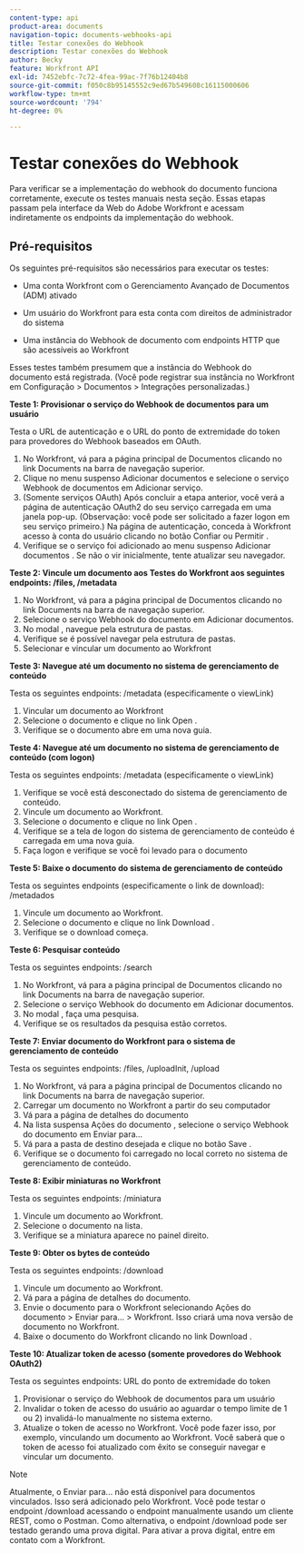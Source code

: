 ```yaml
---
content-type: api
product-area: documents
navigation-topic: documents-webhooks-api
title: Testar conexões do Webhook
description: Testar conexões do Webhook
author: Becky
feature: Workfront API
exl-id: 7452ebfc-7c72-4fea-99ac-7f76b12404b8
source-git-commit: f050c8b95145552c9ed67b549608c16115000606
workflow-type: tm+mt
source-wordcount: '794'
ht-degree: 0%

---
```



# Testar conexões do Webhook

Para verificar se a implementação do webhook do documento funciona corretamente, execute os testes manuais nesta seção. Essas etapas passam pela interface da Web do Adobe Workfront e acessam indiretamente os endpoints da implementação do webhook.

## Pré-requisitos

Os seguintes pré-requisitos são necessários para executar os testes:

* Uma conta Workfront com o Gerenciamento Avançado de Documentos (ADM) ativado

* Um usuário do Workfront para esta conta com direitos de administrador do sistema

* Uma instância do Webhook de documento com endpoints HTTP que são acessíveis ao Workfront

Esses testes também presumem que a instância do Webhook do documento está registrada. (Você pode registrar sua instância no Workfront em Configuração > Documentos > Integrações personalizadas.)

**Teste 1: Provisionar o serviço do Webhook de documentos para um usuário**

Testa o URL de autenticação e o URL do ponto de extremidade do token para provedores do Webhook baseados em OAuth.

1. No Workfront, vá para a página principal de Documentos clicando no link Documents na barra de navegação superior.
1. Clique no menu suspenso Adicionar documentos e selecione o serviço Webhook de documentos em Adicionar serviço.
1. (Somente serviços OAuth) Após concluir a etapa anterior, você verá a página de autenticação OAuth2 do seu serviço carregada em uma janela pop-up. (Observação: você pode ser solicitado a fazer logon em seu serviço primeiro.) Na página de autenticação, conceda à Workfront acesso à conta do usuário clicando no botão Confiar ou Permitir .
1. Verifique se o serviço foi adicionado ao menu suspenso Adicionar documentos . Se não o vir inicialmente, tente atualizar seu navegador.

**Teste 2: Vincule um documento aos Testes do Workfront aos seguintes endpoints: /files, /metadata**

1. No Workfront, vá para a página principal de Documentos clicando no link Documents na barra de navegação superior.
1. Selecione o serviço Webhook do documento em Adicionar documentos.
1. No modal , navegue pela estrutura de pastas.
1. Verifique se é possível navegar pela estrutura de pastas.
1. Selecionar e vincular um documento ao Workfront

**Teste 3: Navegue até um documento no sistema de gerenciamento de conteúdo**

Testa os seguintes endpoints: /metadata (especificamente o viewLink)

1. Vincular um documento ao Workfront
1. Selecione o documento e clique no link Open .
1. Verifique se o documento abre em uma nova guia.

**Teste 4: Navegue até um documento no sistema de gerenciamento de conteúdo (com logon)**

Testa os seguintes endpoints: /metadata (especificamente o viewLink)

1. Verifique se você está desconectado do sistema de gerenciamento de conteúdo.
1. Vincule um documento ao Workfront.
1. Selecione o documento e clique no link Open .
1. Verifique se a tela de logon do sistema de gerenciamento de conteúdo é carregada em uma nova guia.
1. Faça logon e verifique se você foi levado para o documento

**Teste 5: Baixe o documento do sistema de gerenciamento de conteúdo**

Testa os seguintes endpoints (especificamente o link de download): /metadados 

1. Vincule um documento ao Workfront.
1. Selecione o documento e clique no link Download .
1. Verifique se o download começa.

**Teste 6: Pesquisar conteúdo**

Testa os seguintes endpoints: /search

1. No Workfront, vá para a página principal de Documentos clicando no link Documents na barra de navegação superior.
1. Selecione o serviço Webhook do documento em Adicionar documentos.
1. No modal , faça uma pesquisa.
1. Verifique se os resultados da pesquisa estão corretos.

**Teste 7: Enviar documento do Workfront para o sistema de gerenciamento de conteúdo**

Testa os seguintes endpoints: /files, /uploadInit, /upload

1. No Workfront, vá para a página principal de Documentos clicando no link Documents na barra de navegação superior.
1. Carregar um documento no Workfront a partir do seu computador
1. Vá para a página de detalhes do documento
1. Na lista suspensa Ações do documento , selecione o serviço Webhook do documento em Enviar para...
1. Vá para a pasta de destino desejada e clique no botão Save .
1. Verifique se o documento foi carregado no local correto no sistema de gerenciamento de conteúdo.

**Teste 8: Exibir miniaturas no Workfront**

Testa os seguintes endpoints: /miniatura

1. Vincule um documento ao Workfront.
1. Selecione o documento na lista.
1. Verifique se a miniatura aparece no painel direito.

**Teste 9: Obter os bytes de conteúdo**

Testa os seguintes endpoints: /download

1. Vincule um documento ao Workfront.
1. Vá para a página de detalhes do documento.
1. Envie o documento para o Workfront selecionando Ações do documento > Enviar para... > Workfront. Isso criará uma nova versão de documento no Workfront.
1. Baixe o documento do Workfront clicando no link Download .

**Teste 10: Atualizar token de acesso (somente provedores do Webhook OAuth2)**

Testa os seguintes endpoints: URL do ponto de extremidade do token

1. Provisionar o serviço do Webhook de documentos para um usuário
1. Invalidar o token de acesso do usuário ao aguardar o tempo limite de 1 ou 2) invalidá-lo manualmente no sistema externo.
1. Atualize o token de acesso no Workfront. Você pode fazer isso, por exemplo, vinculando um documento ao Workfront. Você saberá que o token de acesso foi atualizado com êxito se conseguir navegar e vincular um documento.

>[!NOTE]
>
>Atualmente, o Enviar para... não está disponível para documentos vinculados. Isso será adicionado pelo Workfront. Você pode testar o endpoint /download acessando o endpoint manualmente usando um cliente REST, como o Postman. Como alternativa, o endpoint /download pode ser testado gerando uma prova digital. Para ativar a prova digital, entre em contato com a Workfront.
